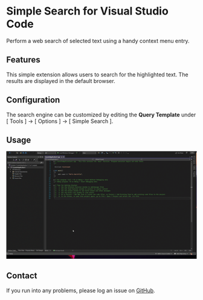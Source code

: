 # Simple Search for Visual Studio Code

Perform a web search of selected text using a handy context menu entry.

## Features

This simple extension allows users to search for the highlighted text. The results are displayed in the default browser.

## Configuration

The search engine can be customized by editing the **Query Template** under [ Tools ] -> [ Options ] -> [ Simple Search ].

## Usage

![Simple search](Resources/search.gif)

## Contact

If you run into any problems, please log an issue on [GitHub](https://github.com/burcadoruciprian/vs-simple-search/issues).
